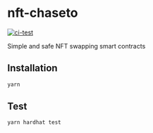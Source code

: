 # nft-chaseto

[![ci-test](https://github.com/DavidCai1993/nft-chaseto/actions/workflows/ci.yml/badge.svg)](https://github.com/DavidCai1993/nft-chaseto/actions/workflows/ci.yml)

Simple and safe NFT swapping smart contracts

## Installation

```bash
yarn
```

## Test

```bash
yarn hardhat test
```
